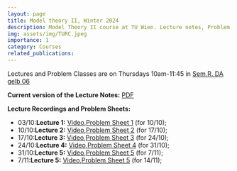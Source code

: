 ```yaml
---
layout: page
title: Model theory II, Winter 2024
description: Model Theory II course at TU Wien. Lecture notes, Problem sheets, and recordings.
img: assets/img/TURC.jpeg
importance: 1
category: Courses
related_publications: 
---
```

Lectures and Problem Classes are on Thursdays 10am-11:45 in <a href=" https://raumkatalog.tiss.tuwien.ac.at/room/17639" target="_blank">Sem.R. DA gelb 06</a>

**Current version of the Lecture Notes:** [PDF](https://paolomarimon.github.io/assets/pdf/MTII24/NOTESMTII.pdf)

**Lecture Recordings and Problem Sheets:**

* 03/10:**Lecture 1:** [Video](https://youtu.be/gHMyuDuXiIk),[Problem Sheet 1](https://paolomarimon.github.io/assets/pdf/MTII24/MT2PS1.pdf) (for 10/10);
* 10/10:**Lecture 2:** [Video](https://youtu.be/-Peyvvj7VVk),[Problem Sheet 2](https://paolomarimon.github.io/assets/pdf/MTII24/MT2PS2.pdf) (for 17/10);
* 17/10:**Lecture 3:** [Video](https://youtu.be/TVHMrfVNYwY),[Problem Sheet 3](https://paolomarimon.github.io/assets/pdf/MTII24/MT2PS3.pdf) (for 24/10);
* 24/10:**Lecture 4:** [Video](https://youtu.be/QqQLunSd4BM),[Problem Sheet 4](https://paolomarimon.github.io/assets/pdf/MTII24/MT2PS4.pdf) (for 31/10);
* 31/10:**Lecture 5:** [Video](https://youtu.be/bbcNHoqzYJM),[Problem Sheet 5](https://paolomarimon.github.io/assets/pdf/MTII24/MT2PS5.pdf) (for 7/11);
* 7/11:**Lecture 5:** [Video](https://youtu.be/tK8cpUUiTzg),[Problem Sheet 5](https://paolomarimon.github.io/assets/pdf/MTII24/MT2PS6.pdf) (for 14/11);



